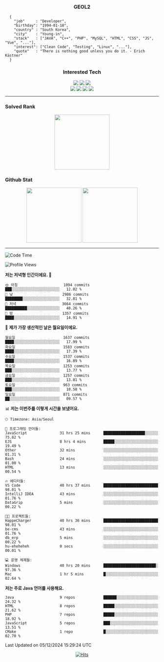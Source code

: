 <div align="center">

  ### GEOL2
</div>

```
  {
    "job"     : "Developer",
    "birthday": "1994-01-18",
    "country" : "South Korea",
    "city"    : "Young-in",
    "stack"   : ["JAVA", "C++", "PHP", "MySQL", "HTML", "CSS", "JS", "Vue", "..."],
    "interest": ["Clean Code", "Testing", "Linux", "..."], 
    "quote"   : "There is nothing good unless you do it. - Erich Kästner"
  }
  ```
  
<div align="center">
  
  ### Interested Tech
  
  <img src="https://img.shields.io/badge/Laravel-F05340?style=flat-square&logo=Laravel&logoColor=white">
  <img src="https://img.shields.io/badge/SpringBoot-6DB33F?style=flat-square&logo=SpringBoot&logoColor=white">
  <img src="https://img.shields.io/badge/Express-000000?style=flat-square&logo=Express&logoColor=white">
  <br>
  <img src="https://img.shields.io/badge/Three.js-000000?style=flat-square&logo=Three.js&logoColor=white">
  <img src="https://img.shields.io/badge/JavaScript-F7DF1E?style=flat-square&logo=JavaScript&logoColor=black">
  <img src="https://img.shields.io/badge/TypeScript-007acc?style=flat-square&logo=TypeScript&logoColor=black">
  <img src="https://img.shields.io/badge/MySQL-4479A1?style=flat-square&logo=mysql&logoColor=white"><br>

</div>

------------

  ### Solved Rank
  
  <div align="center">
    <img height="180em" src="https://mazassumnida.wtf/api/v2/generate_badge?boj=geol2">
  </div>
  
  ### Github Stat 
  <div align="center">
    <img height="180em" src="https://github-readme-stats-git-masterrstaa-rickstaa.vercel.app/api?username=geol2&show_icons=true&theme=dark">
    <img height="180em" src="https://github-readme-stats-git-masterrstaa-rickstaa.vercel.app/api/top-langs/?username=geol2&show_icons=true&hide=css,scss,html&layout=compact&theme=dark&count_private=true&langs_count=8">
  </div>
  
------------

<!--START_SECTION:waka-->
![Code Time](http://img.shields.io/badge/Code%20Time-3%2C563%20hrs%207%20mins-blue)

![Profile Views](http://img.shields.io/badge/Profile%20Views-0-blue)

**저는 저녁형 인간이에요. 🦉** 

```text
🌞 아침                     1094 commits        ███░░░░░░░░░░░░░░░░░░░░░░   12.02 % 
🌆 낮　                     2986 commits        ████████░░░░░░░░░░░░░░░░░   32.81 % 
🌃 저녁                     3664 commits        ██████████░░░░░░░░░░░░░░░   40.26 % 
🌙 밤　                     1357 commits        ████░░░░░░░░░░░░░░░░░░░░░   14.91 % 
```
📅 **제가 가장 생산적인 날은 월요일이에요.** 

```text
월요일                      1637 commits        ████░░░░░░░░░░░░░░░░░░░░░   17.99 % 
화요일                      1583 commits        ████░░░░░░░░░░░░░░░░░░░░░   17.39 % 
수요일                      1537 commits        ████░░░░░░░░░░░░░░░░░░░░░   16.89 % 
목요일                      1253 commits        ███░░░░░░░░░░░░░░░░░░░░░░   13.77 % 
금요일                      1257 commits        ███░░░░░░░░░░░░░░░░░░░░░░   13.81 % 
토요일                      963 commits         ███░░░░░░░░░░░░░░░░░░░░░░   10.58 % 
일요일                      871 commits         ██░░░░░░░░░░░░░░░░░░░░░░░   09.57 % 
```


📊 **저는 이번주를 이렇게 시간을 보냈어요.** 

```text
🕑︎ Timezone: Asia/Seoul

💬 프로그래밍 언어들: 
JavaScript               31 hrs 25 mins      ███████████████████░░░░░░   75.82 % 
EJS                      8 hrs 4 mins        █████░░░░░░░░░░░░░░░░░░░░   19.49 % 
Other                    32 mins             ░░░░░░░░░░░░░░░░░░░░░░░░░   01.31 % 
Bash                     24 mins             ░░░░░░░░░░░░░░░░░░░░░░░░░   01.00 % 
HTML                     13 mins             ░░░░░░░░░░░░░░░░░░░░░░░░░   00.54 % 

🔥 에디터들: 
VS Code                  40 hrs 37 mins      █████████████████████████   98.01 % 
IntelliJ IDEA            43 mins             ░░░░░░░░░░░░░░░░░░░░░░░░░   01.76 % 
DataGrip                 5 mins              ░░░░░░░░░░░░░░░░░░░░░░░░░   00.22 % 

🐱‍💻 프로젝트들: 
HappeCharger             40 hrs 36 mins      █████████████████████████   98.01 % 
be-cms                   43 mins             ░░░░░░░░░░░░░░░░░░░░░░░░░   01.76 % 
db_erp                   5 mins              ░░░░░░░░░░░░░░░░░░░░░░░░░   00.22 % 
hu-eheheheh              0 secs              ░░░░░░░░░░░░░░░░░░░░░░░░░   00.01 % 

💻 운영 체제들: 
Windows                  40 hrs 20 mins      ████████████████████████░   97.36 % 
Mac                      1 hr 5 mins         █░░░░░░░░░░░░░░░░░░░░░░░░   02.64 % 
```

**저는 주로 Java 언어를 사용해요.** 

```text
Java                     9 repos             ██████░░░░░░░░░░░░░░░░░░░   24.32 % 
HTML                     8 repos             █████░░░░░░░░░░░░░░░░░░░░   21.62 % 
PHP                      7 repos             █████░░░░░░░░░░░░░░░░░░░░   18.92 % 
JavaScript               5 repos             ███░░░░░░░░░░░░░░░░░░░░░░   13.51 % 
CMake                    1 repo              █░░░░░░░░░░░░░░░░░░░░░░░░   02.70 % 
```




 Last Updated on 05/12/2024 15:29:24 UTC
<!--END_SECTION:waka-->

<div align="center">
  
  [![Hits](https://hits.seeyoufarm.com/api/count/incr/badge.svg?url=https%3A%2F%2Fgithub.com%2Fgeol2&count_bg=%2379C83D&title_bg=%23555555&icon=myspace.svg&icon_color=%23E7E7E7&title=hits&edge_flat=false)](https://hits.seeyoufarm.com)
  
</div>

<!--
**Geol2/Geol2** is a ✨ _special_ ✨ repository because its `README.md` (this file) appears on your GitHub profile.

Here are some ideas to get you started:
- 🔭 I’m currently working on ...
- 🌱 I’m currently learning ...
- 👯 I’m looking to collaborate on ...
- 🤔 I’m looking for help with ...
- 💬 Ask me about ...
- 📫 How to reach me: ...
- 😄 Pronouns: ...
- ⚡ Fun fact: ...
-->
